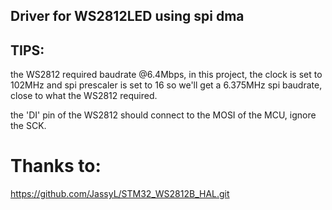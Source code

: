 ## Driver for WS2812LED using spi dma

## TIPS:
the WS2812 required baudrate @6.4Mbps, in this project, the clock is set to 102MHz and spi prescaler is set to 16 so we'll get a 6.375MHz spi baudrate, close to what the WS2812 required.

the 'DI' pin of the WS2812 should connect to the MOSI of the MCU, ignore the SCK.


# Thanks to:

https://github.com/JassyL/STM32_WS2812B_HAL.git
